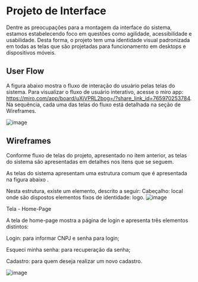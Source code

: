 
# Projeto de Interface

Dentre as preocupações para a montagem da interface do sistema, estamos estabelecendo foco em questões como agilidade, acessibilidade e usabilidade. Desta forma, o projeto tem uma identidade visual padronizada em todas as telas que são projetadas para funcionamento em desktops e dispositivos móveis.


## User Flow
A figura abaixo mostra o fluxo de interação do usuário pelas telas do sistema. Para visualizar o fluxo de usuário interativo, acesse o miro app: https://miro.com/app/board/uXjVPRL2bog=/?share_link_id=765970253784. Na sequência, cada uma das telas do fluxo está detalhada na seção de Wireframes.

![image](https://user-images.githubusercontent.com/112219216/194439906-3e5c3cc7-eb34-481c-b9ae-5114dfcb293e.png)

## Wireframes
Conforme fluxo de telas do projeto, apresentado no item anterior, as telas do sistema são apresentadas em detalhes nos itens que se seguem. 

As telas do sistema apresentam uma estrutura comum que é apresentada na figura abaixo . 

Nesta estrutura, existe um elemento, descrito a seguir:
Cabeçalho: local onde são dispostos elementos fixos de identidade: logo.
![image](https://user-images.githubusercontent.com/112219216/194441170-44f2c49d-e759-42d9-80fa-b5854c1023d3.png)

Tela - Home-Page

A tela de home-page mostra a página de login e apresenta três elementos distintos:

Login: para informar CNPJ e senha para login;

Esqueci minha senha: para recuperação da senha;

Cadastro: para quem deseja realizar um novo cadastro.

![image](https://user-images.githubusercontent.com/112219216/194440949-31710de6-0361-406c-8d40-2b5261e388bd.png)





